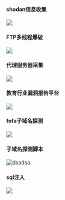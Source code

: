 
#### shodan信息收集

![](https://cdn.jsdelivr.net/gh/Zhao-sai-sai/Picture/2021121211111.gif)

####  FTP多线程爆破



![](https://cdn.jsdelivr.net/gh/Zhao-sai-sai/Picture/202112112301.gif)



#### 代理服务器采集

![](https://cdn.jsdelivr.net/gh/Zhao-sai-sai/Picture/20211212111111.gif)

#### 教育行业漏洞报告平台

![](https://cdn.jsdelivr.net/gh/Zhao-sai-sai/Picture/202112110219.gif)



#### fofa子域名探测

![](https://cdn.jsdelivr.net/gh/Zhao-sai-sai/Picture/202112110230.gif)

#### 子域名探测脚本

![dsadsa](https://cdn.jsdelivr.net/gh/Zhao-sai-sai/Picture/202112101721.gif)

#### sql注入




![](https://cdn.jsdelivr.net/gh/Zhao-sai-sai/Picture/202112121111.gif)
